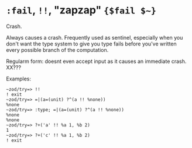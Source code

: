 # `:fail`, `!!`, "zapzap" `{$fail $~}`

Crash.

Always causes a crash. Frequently used as sentinel, especially when you don't want the type system to
give you type fails before you've written every possible branch of the
computation.

Regularm form: doesnt even accept input as it causes an immediate crash. XX???

Examples:

    ~zod/try=> !!
    ! exit
    ~zod/try=> =|(a=(unit) ?^(a !! %none))
    %none
    ~zod/try=> :type; =|(a=(unit) ?^(a !! %none))
    %none
    %none
    ~zod/try=> ?+('a' !! %a 1, %b 2)
    1
    ~zod/try=> ?+('c' !! %a 1, %b 2)
    ! exit
